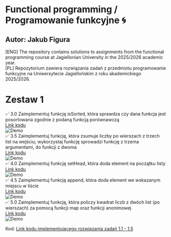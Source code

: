 # Functional programming / Programowanie funkcyjne :cyclone:
## Autor: Jakub Figura
[ENG] The repository contains solutions to assignments from the functional programming course at Jagiellonian University in the 2025/2026 academic year. <br/>
[PL] Repozytorium zawiera rozwiązania zadań z przedmiotu programowanie funkcyjne na Uniwersytecie Jagiellońskim z roku akademickiego 2025/2026.
<br/>

# Zestaw 1

✅ 3.0 Zaimplementuj funkcję isSorted, która sprawdza czy dana funkcja jest posortowana zgodnie z podaną funkcją porównawczą
<br/>
[Link kodu](https://github.com/jakubfigura/functional_programming/blob/main/lab1/solutions/src/main/scala/SimpleApp.scala)
<br/>
![Demo](https://github.com/user-attachments/assets/af7db49c-339e-43ed-9104-ad9f91c9fa83)
<br/>
✅ 3.5 Zaimplementuj funkcję, która zsumuje liczby po wierszach z trzech list na wejściu; wykorzystaj funkcję sprowadzi funkcję z trzema argumentami, do funkcji z dwoma 
<br/>
[Link kodu](https://github.com/jakubfigura/functional_programming/blob/main/lab1/solutions/src/main/scala/SimpleApp.scala)
<br/>
![Demo](https://github.com/user-attachments/assets/2077db4a-cc09-4a85-aaf0-84e001ab69c7)
<br/>
✅ 4.0 Zaimplementuj funkcję setHead, która doda element na początku listy
<br/>
[Link kodu](https://github.com/jakubfigura/functional_programming/blob/main/lab1/solutions/src/main/scala/SimpleApp.scala)
<br/>
![Demo](https://github.com/user-attachments/assets/8af25fec-9503-4f01-b6f4-dcbec35e7dec)
<br/>
✅ 4.5 Zaimplementuj funkcję append, która doda element we wskazanym miejscu w liście
<br/>
[Link kodu](https://github.com/jakubfigura/functional_programming/blob/main/lab1/solutions/src/main/scala/SimpleApp.scala)
<br/>
![Demo](https://github.com/user-attachments/assets/2da5bda7-fd90-4d57-97b8-b913963bc86c)
<br/>
✅ 5.0 Zaimplementuj funkcję, która policzy kwadrat liczb z dwóch list (po wierszach) za pomocą funkcji map oraz funkcji anonimowej
<br/>
[Link kodu](https://github.com/jakubfigura/functional_programming/blob/main/lab1/solutions/src/main/scala/SimpleApp.scala)
<br/>
![Demo](https://github.com/user-attachments/assets/2d093f98-6b73-4192-a297-7f3c7cfc1ca1)
<br/>

Kod: [Link kodu implementującego rozwiązania zadań 1.1 - 1.5](https://github.com/jakubfigura/functional_programming/blob/main/lab1/solutions/src/main/scala/SimpleApp.scala)

